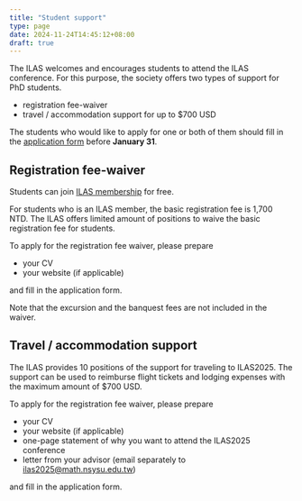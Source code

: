 ```yaml
---
title: "Student support"
type: page
date: 2024-11-24T14:45:12+08:00
draft: true
---
```


The ILAS welcomes and encourages students to attend the ILAS conference.
For this purpose, the society offers two types of support for PhD students.

- registration fee-waiver
- travel / accommodation support for up to $700 USD

The students who would like to apply for one or both of them should fill in the 
[application form](https://docs.google.com/forms/d/e/1FAIpQLSe-OUeEmCK8_uB_SmixpGXKQ-BzCykNfe9ndyRxzjqmsDArNg/viewform?usp=sf_link)
before **January 31**.  

## Registration fee-waiver

Students can join [ILAS membership](https://ilasic.org/join-ilas/) for free.

For students who is an ILAS member, the basic registration fee is
1,700 NTD.  The ILAS offers limited amount of positions to waive the basic
registration fee for students.

To apply for the registration fee waiver, please prepare

- your CV
- your website (if applicable)

and fill in the application form.

Note that the excursion and the banquest fees are not included in the waiver.

## Travel / accommodation support

The ILAS provides 10 positions of the support for traveling to ILAS2025.
The support can be used to reimburse flight tickets and lodging expenses
with the maximum amount of $700 USD.  

To apply for the registration fee waiver, please prepare

- your CV
- your website (if applicable)
- one-page statement of why you want to attend the ILAS2025 conference
- letter from your advisor (email separately to ilas2025@math.nsysu.edu.tw)

and fill in the application form.